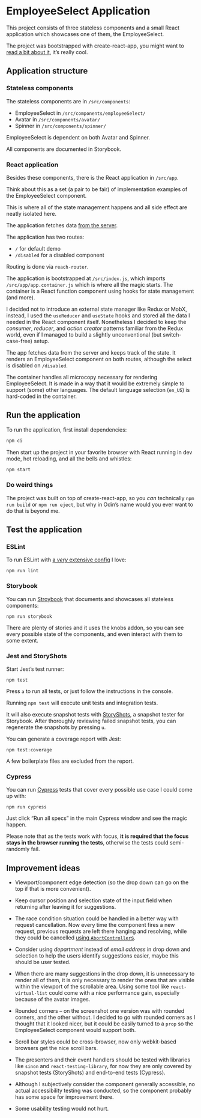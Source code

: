 # EmployeeSelect Application

This project consists of three stateless components and a small React application which showcases one of them, the EmployeeSelect.

The project was bootstrapped with create-react-app, you might want to [read a bit about it](https://github.com/facebook/create-react-app), it’s really cool.

## Application structure

### Stateless components

The stateless components are in `/src/components`:
- EmployeeSelect in `/src/components/employeeSelect/`
- Avatar in `/src/components/avatar/`
- Spinner in `/src/components/spinner/`

EmployeeSelect is dependent on both Avatar and Spinner.

All components are documented in Storybook.

### React application

Besides these components, there is the React application in `/src/app`.

Think about this as a set (a pair to be fair) of implementation examples of the EmployeeSelect component.

This is where all of the state management happens and all side effect are neatly isolated here.

The application fetches data [from the server](../server/README.md).

The application has two routes:
- `/` for default demo
- `/disabled` for a disabled component

Routing is done via `reach-router`.

The application is bootstrapped at `/src/index.js`, which imports `/src/app/app.container.js` which is where all the magic starts. The container is a React function component using hooks for state management (and more).

I decided not to introduce an external state manager like Redux or MobX, instead, I used the `useReducer` and `useState` hooks and stored all the data I needed in the React component itself. Nonetheless I decided to keep the _consumer_, _reducer_, and _action creator_ patterns familiar from the Redux world, even if I managed to build a slightly unconventional (but switch-case-free) setup.

The app fetches data from the server and keeps track of the state. It renders an EmployeeSelect component on both routes, although the select is disabled on `/disabled`.

The container handles all microcopy necessary for rendering EmployeeSelect. It is made in a way that it would be extremely simple to support (some) other languages. The default language selection (`en_US`) is hard-coded in the container.

## Run the application

To run the application, first install dependencies:
```bash
npm ci
```

Then start up the project in your favorite browser with React running in dev mode, hot reloading, and all the bells and whistles:
```bash
npm start
```

### Do weird things

The project was built on top of create-react-app, so you _can_ technically `npm run build` or `npm run eject`, but why in Odin’s name would you ever want to do that is beyond me.

## Test the application

### ESLint

To run ESLint with [a _very_ extensive config](https://www.npmjs.com/package/@agillic/eslint-config) I love:
```
npm run lint
```

### Storybook

You can run [Stroybook](https://storybook.js.org/) that documents and showcases all stateless components:
```
npm run storybook
```
There are plenty of stories and it uses the knobs addon, so you can see every possible state of the components, and even interact with them to some extent.

### Jest and StoryShots

Start Jest’s test runner:

```
npm test
```

Press `a` to run all tests, or just follow the instructions in the console.

Running `npm test` will execute unit tests and integration tests.

It will also execute snapshot tests with [StoryShots](https://github.com/storybooks/storybook/tree/master/addons/storyshots), a snapshot tester for Storybook. After thoroughly reviewing failed snapshot tests, you can regenerate the snapshots by pressing `u`.

You can generate a coverage report with Jest:
```
npm test:coverage
```
A few boilerplate files are excluded from the report.

### Cypress

You can run [Cypress](https://www.cypress.io/) tests that cover every possible use case I could come up with:
```
npm run cypress
```
Just click “Run all specs” in the main Cypress window and see the magic happen.

Please note that as the tests work with focus, **it is required that the focus stays in the browser running the tests**, otherwise the tests could semi-randomly fail.

## Improvement ideas

- Viewport/component edge detection (so the drop down can go on the top if that is more convenient).

- Keep cursor position and selection state of the input field when returning after leaving it for suggestions.

- The race condition situation could be handled in a better way with request cancellation. Now every time the component fires a new request, previous requests are left there hanging and resolving, while they could be cancelled [using `AbortController`s](https://developer.mozilla.org/en-US/docs/Web/API/AbortController).

- Consider using _department_ instead of _email address_ in drop down and selection to help the users identify suggestions easier, maybe this should be user tested.

- When there are many suggestions in the drop down, it is unnecessary to render all of them, it is only necessary to render the ones that are visible within the viewport of the scrollable area. Using some tool like `react-virtual-list` could come with a nice performance gain, especially because of the avatar images.

- Rounded corners – on the screenshot one version was with rounded corners, and the other without. I decided to go with rounded corners as I thought that it looked nicer, but it could be easily turned to a `prop` so the EmployeeSelect component would support both.

- Scroll bar styles could be cross-browser, now only webkit-based browsers get the nice scroll bars.

- The presenters and their event handlers should be tested with libraries like `sinon` and `react-testing-library`, for now they are only covered by snapshot tests (StoryShots) and end-to-end tests (Cypress).

- Although I subjectively consider the component generally accessible, no actual accessibility testing was conducted, so the component probably has some space for improvement there.

- Some usability testing would not hurt.
